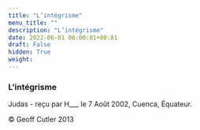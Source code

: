 ```yaml
---
title: "L’intégrisme"
menu_title: ""
description: "L’intégrisme"
date: 2022-06-01 06:00:01+00:81
draft: False
hidden: True
weight:
---
```

### L’intégrisme

Judas - reçu par H___  le 7 Août 2002, Cuenca, Équateur.



© Geoff Cutler 2013